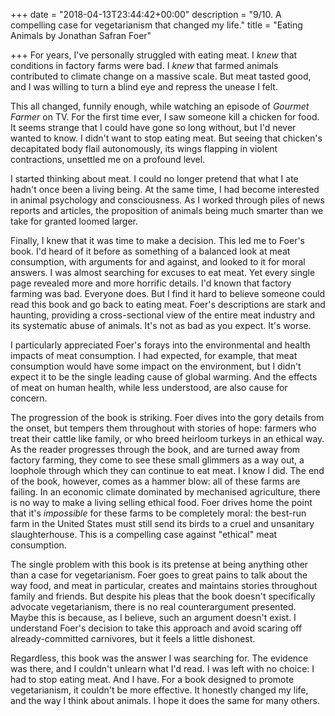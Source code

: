 +++
date = "2018-04-13T23:44:42+00:00"
description = "9/10. A compelling case for vegetarianism that changed my life."
title = "Eating Animals by Jonathan Safran Foer"

+++
For years, I've personally struggled with eating meat. I _knew_ that conditions in factory farms were bad. I _knew_ that farmed animals contributed to climate change on a massive scale. But meat tasted good, and I was willing to turn a blind eye and repress the unease I felt.

This all changed, funnily enough, while watching an episode of _Gourmet Farmer_ on TV. For the first time ever, I saw someone kill a chicken for food. It seems strange that I could have gone so long without, but I'd never wanted to know. I didn't want to stop eating meat. But seeing that chicken's decapitated body flail autonomously, its wings flapping in violent contractions, unsettled me on a profound level.

I started thinking about meat. I could no longer pretend that what I ate hadn't once been a living being. At the same time, I had become interested in animal psychology and consciousness. As I worked through piles of news reports and articles, the proposition of animals being much smarter than we take for granted loomed larger.

Finally, I knew that it was time to make a decision. This led me to Foer's book. I'd heard of it before as something of a balanced look at meat consumption, with arguments for and against, and looked to it for moral answers. I was almost searching for excuses to eat meat. Yet every single page revealed more and more horrific details. I'd known that factory farming was bad. Everyone does. But I find it hard to believe someone could read this book and go back to eating meat. Foer's descriptions are stark and haunting, providing a cross-sectional view of the entire meat industry and its systematic abuse of animals. It's not as bad as you expect. It's worse.

I particularly appreciated Foer's forays into the environmental and health impacts of meat consumption. I had expected, for example, that meat consumption would have some impact on the environment, but I didn't expect it to be the single leading cause of global warming. And the effects of meat on human health, while less understood, are also cause for concern.

The progression of the book is striking. Foer dives into the gory details from the onset, but tempers them throughout with stories of hope: farmers who treat their cattle like family, or who breed heirloom turkeys in an ethical way. As the reader progresses through the book, and are turned away from factory farming, they come to see these small glimmers as a way out, a loophole through which they can continue to eat meat. I know I did. The end of the book, however, comes as a hammer blow: all of these farms are failing. In an economic climate dominated by mechanised agriculture, there is no way to make a living selling ethical food. Foer drives home the point that it's _impossible_ for these farms to be completely moral: the best-run farm in the United States must still send its birds to a cruel and unsanitary slaughterhouse. This is a compelling case against "ethical" meat consumption.

The single problem with this book is its pretense at being anything other than a case for vegetarianism. Foer goes to great pains to talk about the way food, and meat in particular, creates and maintains stories throughout family and friends. But despite his pleas that the book doesn't specifically advocate vegetarianism, there is no real counterargument presented. Maybe this is because, as I believe, such an argument doesn't exist. I understand Foer's decision to take this approach and avoid scaring off already-committed carnivores, but it feels a little dishonest.

Regardless, this book was the answer I was searching for. The evidence was there, and I couldn't unlearn what I'd read. I was left with no choice: I had to stop eating meat. And I have. For a book designed to promote vegetarianism, it couldn't be more effective. It honestly changed my life, and the way I think about animals. I hope it does the same for many others.